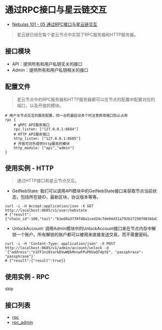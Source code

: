 # 通过RPC接口与星云链交互

* [Nebulas 101 - 05 通过RPC接口与星云链交互](https://github.com/nebulasio/wiki/blob/master/tutorials/%5B%E4%B8%AD%E6%96%87%5D%20Nebulas%20101%20-%2005%20%E9%80%9A%E8%BF%87RPC%E6%8E%A5%E5%8F%A3%E4%B8%8E%E6%98%9F%E4%BA%91%E9%93%BE%E4%BA%A4%E4%BA%92.md)

> 星云链已经在每个星云节点中实现了RPC服务器和HTTP服务器。


## 接口模块

* API：提供所有和用户私钥无关的接口
* Admin：提供所有和用户私钥相关的接口


## 配置文件

> 星云节点中的RPC服务器和HTTP服务器都可以在节点的配置中配置对应的端口，以及开放的模块。

```
# 用户与节点交互的服务配置，同一台机器启动多个时注意修改端口防止占用
rpc {
    # gRPC API服务端口
    rpc_listen: ["127.0.0.1:8684"]
    # HTTP API服务端口
    http_listen: ["127.0.0.1:8685"]
    # 开放可对外提供http服务的模块
    http_module: ["api","admin"]
}
```


## 使用实例 - HTTP

> 通过HTTP接口和星云节点交互。


* GetNebState: 我们可以调用API模块中的GetNebState接口来获取节点当前状态，包括所在链ID，最新区块，协议版本等等。

```
curl -i -H Accept:application/json -X GET http://localhost:8685/v1/user/nebstate
# {"result":{"chain_id":100,"tail":"b1ed8a3739fd8a1ced24c7de94d31a792b27250f083bbd23bf58374bfd3f8da2","lib":"0000000000000000000000000000000000000000000000000000000000000000","height":"90","protocol_version":"/neb/1.0.0","synchronized":false,"version":"1.0.1"}}
```

* UnlockAccount: 调用Admin模块中的UnlockAccount接口来在节点内存中解锁一个账户。所有解锁的账户都可以被用来直接发送交易，而不需要密码。

```
curl -i -H 'Content-Type: application/json' -X POST http://localhost:8685/v1/admin/account/unlock -d '{"address":"n1FF1nz6tarkDVwWQkMnnwFPuPKUaQTdptE", "passphrase": "passphrase"}'
# {"result":{"result":true}}
```


## 使用实例 - RPC

skip


## 接口列表

* [rpc](https://github.com/nebulasio/wiki/blob/master/rpc.md)
* [rpc_admin](https://github.com/nebulasio/wiki/blob/master/rpc_admin.md)

